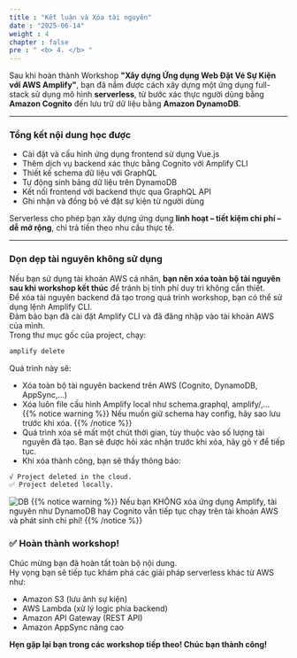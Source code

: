 ```yaml
---
title : "Kết luận và Xóa tài nguyên"
date : "2025-06-14"
weight : 4 
chapter : false
pre : " <b> 4. </b> "
---
```

Sau khi hoàn thành Workshop **"Xây dựng Ứng dụng Web Đặt Vé Sự Kiện với AWS Amplify"**, bạn đã nắm được cách xây dựng một ứng dụng full-stack sử dụng mô hình **serverless**, từ bước xác thực người dùng bằng **Amazon Cognito** đến lưu trữ dữ liệu bằng **Amazon DynamoDB**.

---

### Tổng kết nội dung học được

- Cài đặt và cấu hình ứng dụng frontend sử dụng Vue.js
- Thêm dịch vụ backend xác thực bằng Cognito với Amplify CLI
- Thiết kế schema dữ liệu với GraphQL
- Tự động sinh bảng dữ liệu trên DynamoDB
- Kết nối frontend với backend thực qua GraphQL API
- Ghi nhận và đồng bộ vé đặt sự kiện từ người dùng

Serverless cho phép bạn xây dựng ứng dụng **linh hoạt – tiết kiệm chi phí – dễ mở rộng**, chỉ trả tiền theo nhu cầu thực tế.

---

### Dọn dẹp tài nguyên không sử dụng

Nếu bạn sử dụng tài khoản AWS cá nhân, **bạn nên xóa toàn bộ tài nguyên sau khi workshop kết thúc** để tránh bị tính phí duy trì không cần thiết.  
Để xóa tài nguyên backend đã tạo trong quá trình workshop, bạn có thể sử dụng lệnh Amplify CLI.  
Đảm bảo bạn đã cài đặt Amplify CLI và đã đăng nhập vào tài khoản AWS của mình.  
Trong thư mục gốc của project, chạy:

```bash
amplify delete
```
Quá trình này sẽ:  
- Xóa toàn bộ tài nguyên backend trên AWS (Cognito, DynamoDB, AppSync,...)  
- Xóa luôn file cấu hình Amplify local như schema.graphql, amplify/,...  
{{% notice warning %}}
Nếu muốn giữ schema hay config, hãy sao lưu trước khi xóa.
{{% /notice %}}
- Quá trình xóa sẽ mất một chút thời gian, tùy thuộc vào số lượng tài nguyên đã tạo. Bạn sẽ được hỏi xác nhận trước khi xóa, hãy gõ `Y` để tiếp tục.  
- Khi xóa thành công, bạn sẽ thấy thông báo:
```bash
√ Project deleted in the cloud.
✅ Project deleted locally.
``` 
![DB](/images/3.connect/03-DB3.png)
{{% notice warning %}}
Nếu bạn KHÔNG xóa ứng dụng Amplify, tài nguyên như DynamoDB hay Cognito vẫn tiếp tục chạy trên tài khoản AWS và phát sinh chi phí!
{{% /notice %}}

### ✅ Hoàn thành workshop!
Chúc mừng bạn đã hoàn tất toàn bộ nội dung.  
Hy vọng bạn sẽ tiếp tục khám phá các giải pháp serverless khác từ AWS như:  
- Amazon S3 (lưu ảnh sự kiện)  
- AWS Lambda (xử lý logic phía backend)  
- Amazon API Gateway (REST API)  
- Amazon AppSync nâng cao  

**Hẹn gặp lại bạn trong các workshop tiếp theo! Chúc bạn thành công!**  
